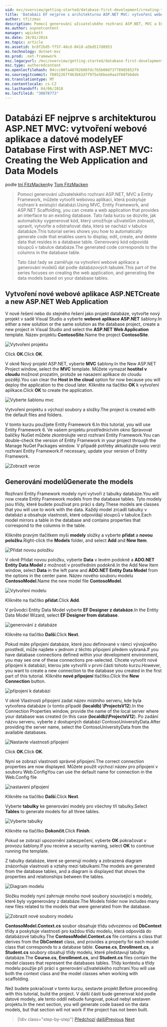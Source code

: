 ```yaml
---
uid: mvc/overview/getting-started/database-first-development/creating-the-web-application
title: 'Databázi EF nejprve s architekturou ASP.NET MVC: vytvoření webové aplikace a datové modely | Microsoft Docs'
author: tfitzmac
description: Pomocí generování uživatelského rozhraní ASP.NET, MVC a Entity Framework, můžete vytvořit webovou aplikaci, která poskytuje rozhraní k existující databázi. Tento kurz seri...
ms.author: aspnetcontent
manager: wpickett
ms.date: 10/01/2014
ms.topic: article
ms.assetid: bc8f2bd5-ff57-4dcd-8418-a5bd517d8953
ms.technology: dotnet-mvc
ms.prod: .net-framework
msc.legacyurl: /mvc/overview/getting-started/database-first-development/creating-the-web-application
msc.type: authoredcontent
ms.openlocfilehash: 04ccc00fa48702608fdc7b5b00d73778985852f9
ms.sourcegitcommit: f8852267f463b62d7f975e56bea9aa3f68fbbdeb
ms.translationtype: MT
ms.contentlocale: cs-CZ
ms.lasthandoff: 04/06/2018
ms.locfileid: "30878773"
---
```

<a name="ef-database-first-with-aspnet-mvc-creating-the-web-application-and-data-models"></a><span data-ttu-id="2aa63-104">Databázi EF nejprve s architekturou ASP.NET MVC: vytvoření webové aplikace a datové modely</span><span class="sxs-lookup"><span data-stu-id="2aa63-104">EF Database First with ASP.NET MVC: Creating the Web Application and Data Models</span></span>
====================
<span data-ttu-id="2aa63-105">podle [tní FitzMacken](https://github.com/tfitzmac)</span><span class="sxs-lookup"><span data-stu-id="2aa63-105">by [Tom FitzMacken](https://github.com/tfitzmac)</span></span>

> <span data-ttu-id="2aa63-106">Pomocí generování uživatelského rozhraní ASP.NET, MVC a Entity Framework, můžete vytvořit webovou aplikaci, která poskytuje rozhraní k existující databázi.</span><span class="sxs-lookup"><span data-stu-id="2aa63-106">Using MVC, Entity Framework, and ASP.NET Scaffolding, you can create a web application that provides an interface to an existing database.</span></span> <span data-ttu-id="2aa63-107">Tato řada kurzu se dozvíte, jak automaticky vygenerovat kód, který umožňuje uživatelům zobrazit, upravit, vytvořte a odstraňovat data, která se nachází v tabulce databáze.</span><span class="sxs-lookup"><span data-stu-id="2aa63-107">This tutorial series shows you how to automatically generate code that enables users to display, edit, create, and delete data that resides in a database table.</span></span> <span data-ttu-id="2aa63-108">Generovaný kód odpovídá sloupců v tabulce databáze.</span><span class="sxs-lookup"><span data-stu-id="2aa63-108">The generated code corresponds to the columns in the database table.</span></span>
> 
> <span data-ttu-id="2aa63-109">Tato část řady se zaměřuje na vytvoření webové aplikace a generování modelů dat podle databázových tabulek.</span><span class="sxs-lookup"><span data-stu-id="2aa63-109">This part of the series focuses on creating the web application, and generating the data models based on your database tables.</span></span>


## <a name="create-a-new-aspnet-web-application"></a><span data-ttu-id="2aa63-110">Vytvoření nové webové aplikace ASP.NET</span><span class="sxs-lookup"><span data-stu-id="2aa63-110">Create a new ASP.NET Web Application</span></span>

<span data-ttu-id="2aa63-111">V nové řešení nebo do stejného řešení jako projekt databáze, vytvořte nový projekt v sadě Visual Studio a vyberte **webové aplikace ASP.NET** šablony.</span><span class="sxs-lookup"><span data-stu-id="2aa63-111">In either a new solution or the same solution as the database project, create a new project in Visual Studio and select the **ASP.NET Web Application** template.</span></span> <span data-ttu-id="2aa63-112">Název projektu **ContosoSite**.</span><span class="sxs-lookup"><span data-stu-id="2aa63-112">Name the project **ContosoSite**.</span></span>

![Vytvoření projektu](creating-the-web-application/_static/image1.png)

<span data-ttu-id="2aa63-114">Click **OK**.</span><span class="sxs-lookup"><span data-stu-id="2aa63-114">Click **OK**.</span></span>

<span data-ttu-id="2aa63-115">V okně Nový projekt ASP.NET, vyberte **MVC** šablony.</span><span class="sxs-lookup"><span data-stu-id="2aa63-115">In the New ASP.NET Project window, select the **MVC** template.</span></span> <span data-ttu-id="2aa63-116">Můžete vymazat **hostitel v cloudu** možnost prozatím, protože se nasazení aplikace do cloudu později.</span><span class="sxs-lookup"><span data-stu-id="2aa63-116">You can clear the **Host in the cloud** option for now because you will deploy the application to the cloud later.</span></span> <span data-ttu-id="2aa63-117">Klikněte na tlačítko **OK** k vytvoření aplikace.</span><span class="sxs-lookup"><span data-stu-id="2aa63-117">Click **OK** to create the application.</span></span>

![Vyberte šablonu mvc](creating-the-web-application/_static/image2.png)

<span data-ttu-id="2aa63-119">Vytvoření projektu s výchozí soubory a složky.</span><span class="sxs-lookup"><span data-stu-id="2aa63-119">The project is created with the default files and folders.</span></span>

<span data-ttu-id="2aa63-120">V tomto kurzu použijete Entity Framework 6.</span><span class="sxs-lookup"><span data-stu-id="2aa63-120">In this tutorial, you will use Entity Framework 6.</span></span> <span data-ttu-id="2aa63-121">Ve vašem projektu prostřednictvím okno Spravovat balíčky NuGet můžete zkontrolujte verzi rozhraní Entity Framework.</span><span class="sxs-lookup"><span data-stu-id="2aa63-121">You can double-check the version of Entity Framework in your project through the Manage NuGet Packages window.</span></span> <span data-ttu-id="2aa63-122">V případě potřeby aktualizujte svou verzi rozhraní Entity Framework.</span><span class="sxs-lookup"><span data-stu-id="2aa63-122">If necessary, update your version of Entity Framework.</span></span>

![Zobrazit verze](creating-the-web-application/_static/image3.png)

## <a name="generate-the-models"></a><span data-ttu-id="2aa63-124">Generování modelů</span><span class="sxs-lookup"><span data-stu-id="2aa63-124">Generate the models</span></span>

<span data-ttu-id="2aa63-125">Rozhraní Entity Framework modely nyní vytvoří z tabulky databáze.</span><span class="sxs-lookup"><span data-stu-id="2aa63-125">You will now create Entity Framework models from the database tables.</span></span> <span data-ttu-id="2aa63-126">Tyto modely jsou třídy, které budete používat pro práci s daty.</span><span class="sxs-lookup"><span data-stu-id="2aa63-126">These models are classes that you will use to work with the data.</span></span> <span data-ttu-id="2aa63-127">Každý model zrcadlí tabulky v databázi a obsahuje vlastnosti, které odpovídají sloupců v tabulce.</span><span class="sxs-lookup"><span data-stu-id="2aa63-127">Each model mirrors a table in the database and contains properties that correspond to the columns in the table.</span></span>

<span data-ttu-id="2aa63-128">Klikněte pravým tlačítkem myši **modely** složky a vyberte **přidat** a **novou položku**.</span><span class="sxs-lookup"><span data-stu-id="2aa63-128">Right-click the **Models** folder, and select **Add** and **New Item**.</span></span>

![Přidat novou položku](creating-the-web-application/_static/image4.png)

<span data-ttu-id="2aa63-130">V okně Přidat novou položku, vyberte **Data** v levém podokně a **ADO.NET Entity Data Model** z možností v prostředním podokně.</span><span class="sxs-lookup"><span data-stu-id="2aa63-130">In the Add New Item window, select **Data** in the left pane and **ADO.NET Entity Data Model** from the options in the center pane.</span></span> <span data-ttu-id="2aa63-131">Název nového souboru modelu **ContosoModel**.</span><span class="sxs-lookup"><span data-stu-id="2aa63-131">Name the new model file **ContosoModel**.</span></span>

![Vytvoření modelu](creating-the-web-application/_static/image5.png)

<span data-ttu-id="2aa63-133">Klikněte na tlačítko **přidat**.</span><span class="sxs-lookup"><span data-stu-id="2aa63-133">Click **Add**.</span></span>

<span data-ttu-id="2aa63-134">V průvodci Entity Data Model vyberte **EF Designer z databáze**.</span><span class="sxs-lookup"><span data-stu-id="2aa63-134">In the Entity Data Model Wizard, select **EF Designer from database**.</span></span>

![generování z databáze](creating-the-web-application/_static/image6.png)

<span data-ttu-id="2aa63-136">Klikněte na tlačítko **Další**.</span><span class="sxs-lookup"><span data-stu-id="2aa63-136">Click **Next**.</span></span>

<span data-ttu-id="2aa63-137">Pokud máte připojení databáze, které jsou definované v rámci vývojového prostředí, může najdete v jednom z těchto připojení předem vybraná.</span><span class="sxs-lookup"><span data-stu-id="2aa63-137">If you have database connections defined within your development environment, you may see one of these connections pre-selected.</span></span> <span data-ttu-id="2aa63-138">Chcete vytvořit nové připojení k databázi, kterou jste vytvořili v první části tohoto kurzu.</span><span class="sxs-lookup"><span data-stu-id="2aa63-138">However, you want to create a new connection to the database you created in the first part of this tutorial.</span></span> <span data-ttu-id="2aa63-139">Klikněte **nové připojení** tlačítko.</span><span class="sxs-lookup"><span data-stu-id="2aa63-139">Click the **New Connection** button.</span></span>

![připojení k databázi](creating-the-web-application/_static/image7.png)

<span data-ttu-id="2aa63-141">V okně Vlastnosti připojení zadat název místního serveru, kde byla vytvořena databáze (v tomto případě **(localdb) \ProjectsV12**).</span><span class="sxs-lookup"><span data-stu-id="2aa63-141">In the Connection Properties window, provide the name of the local server where your database was created (in this case **(localdb)\ProjectsV12**).</span></span> <span data-ttu-id="2aa63-142">Po zadání názvu serveru, vyberte z dostupných databází ContosoUniversityData.</span><span class="sxs-lookup"><span data-stu-id="2aa63-142">After providing the server name, select the ContosoUniversityData from the available databases.</span></span>

![Nastavte vlastnosti připojení](creating-the-web-application/_static/image8.png)

<span data-ttu-id="2aa63-144">Click **OK**.</span><span class="sxs-lookup"><span data-stu-id="2aa63-144">Click **OK**.</span></span>

<span data-ttu-id="2aa63-145">Nyní se zobrazí vlastnosti správné připojení.</span><span class="sxs-lookup"><span data-stu-id="2aa63-145">The correct connection properties are now displayed.</span></span> <span data-ttu-id="2aa63-146">Můžete použít výchozí název pro připojení v souboru Web.Config</span><span class="sxs-lookup"><span data-stu-id="2aa63-146">You can use the default name for connection in the Web.Config file</span></span>

![nastavení připojení](creating-the-web-application/_static/image9.png)

<span data-ttu-id="2aa63-148">Klikněte na tlačítko **Další**.</span><span class="sxs-lookup"><span data-stu-id="2aa63-148">Click **Next**.</span></span>

<span data-ttu-id="2aa63-149">Vyberte **tabulky** ke generování modely pro všechny tři tabulky.</span><span class="sxs-lookup"><span data-stu-id="2aa63-149">Select **Tables** to generate models for all three tables.</span></span>

![Vyberte tabulky](creating-the-web-application/_static/image10.png)

<span data-ttu-id="2aa63-151">Klikněte na tlačítko **Dokončit**.</span><span class="sxs-lookup"><span data-stu-id="2aa63-151">Click **Finish**.</span></span>

<span data-ttu-id="2aa63-152">Pokud se zobrazí upozornění zabezpečení, vyberte **OK** pokračovat v provozu šablony.</span><span class="sxs-lookup"><span data-stu-id="2aa63-152">If you receive a security warning, select **OK** to continue running the template.</span></span>

<span data-ttu-id="2aa63-153">Z tabulky databáze, které se generují modely a zobrazená diagram znázorňuje vlastnosti a vztahy mezi tabulkami.</span><span class="sxs-lookup"><span data-stu-id="2aa63-153">The models are generated from the database tables, and a diagram is displayed that shows the properties and relationships between the tables.</span></span>

![Diagram modelu](creating-the-web-application/_static/image11.png)

<span data-ttu-id="2aa63-155">Složku modely nyní zahrnuje mnoho nové soubory související s modely, které byly vygenerovány z databáze.</span><span class="sxs-lookup"><span data-stu-id="2aa63-155">The Models folder now includes many new files related to the models that were generated from the database.</span></span>

![Zobrazit nové soubory modelu](creating-the-web-application/_static/image12.png)

<span data-ttu-id="2aa63-157">**ContosoModel.Context.cs** soubor obsahuje třídu odvozenou od **DbContext** třídy a poskytuje vlastnosti pro každou třídu modelu, která odpovídá do databázové tabulky.</span><span class="sxs-lookup"><span data-stu-id="2aa63-157">The **ContosoModel.Context.cs** file contains a class that derives from the **DbContext** class, and provides a property for each model class that corresponds to a database table.</span></span> <span data-ttu-id="2aa63-158">**Course.cs**, **Enrollment.cs**, a **Student.cs** soubory obsahují třídy modelu, které představují tabulky databáze.</span><span class="sxs-lookup"><span data-stu-id="2aa63-158">The **Course.cs**, **Enrollment.cs**, and **Student.cs** files contain the model classes that represent the databases tables.</span></span> <span data-ttu-id="2aa63-159">Třídy kontextu a třídy modelu použije při práci s generování uživatelského rozhraní.</span><span class="sxs-lookup"><span data-stu-id="2aa63-159">You will use both the context class and the model classes when working with scaffolding.</span></span>

<span data-ttu-id="2aa63-160">Než budete pokračovat v tomto kurzu, sestavte projekt.</span><span class="sxs-lookup"><span data-stu-id="2aa63-160">Before proceeding with this tutorial, build the project.</span></span> <span data-ttu-id="2aa63-161">V další části bude generovat kód podle datové modely, ale tento oddíl nebude fungovat, pokud nebyl sestaven projektu.</span><span class="sxs-lookup"><span data-stu-id="2aa63-161">In the next section, you will generate code based on the data models, but that section will not work if the project has not been built.</span></span>

> [!div class="step-by-step"]
> <span data-ttu-id="2aa63-162">[Předchozí](setting-up-database.md)
> [další](generating-views.md)</span><span class="sxs-lookup"><span data-stu-id="2aa63-162">[Previous](setting-up-database.md)
[Next](generating-views.md)</span></span>
